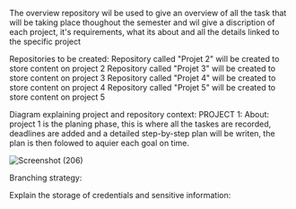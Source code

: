 The overview repository wil be used to give an overview of all the task that will be taking place thoughout the semester and wil give a discription of each project, it's requirements, what its about and all the details linked to the specific project


Repositories to be created:
    Repository called "Projet 2" will be created to store content on project 2 
    Repository called "Projet 3" will be created to store content on project 3 
    Repository called "Projet 4" will be created to store content on project 4 
    Repository called "Projet 5" will be created to store content on project 5 

Diagram explaining project and repository context: 
    PROJECT 1:
    About: project 1 is the planing phase, this is where all the taskes are recorded, deadlines are added and a detailed step-by-step plan will be writen, the plan is then        folowed to aquier each goal on time.
    
![Screenshot (206)](https://github.com/denzel123ohyes/CMPG-323-Overview-34978720-/assets/112159975/bc94c985-8fd2-4e1d-a583-f8a3c14270a9)

Branching strategy: 

Explain the storage of credentials and sensitive information:


    

    
  
